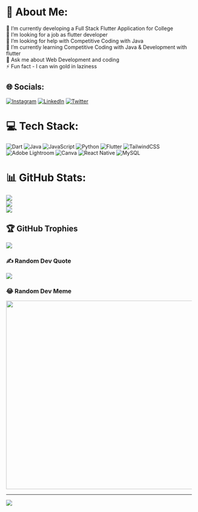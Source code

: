 # 💫 About Me:
🔭 I’m currently developing a Full Stack Flutter Application for College<br>👯 I’m looking for a job as flutter developer <br>🤝 I’m looking for help with Competitive Coding with Java<br>🌱 I’m currently learning Competitive Coding with Java &  Development with flutter<br>💬 Ask me about Web Development and coding<br>⚡ Fun fact - I can win gold in laziness


## 🌐 Socials:
[![Instagram](https://img.shields.io/badge/Instagram-%23E4405F.svg?logo=Instagram&logoColor=white)](https://instagram.com/_saksham_bajpai) [![LinkedIn](https://img.shields.io/badge/LinkedIn-%230077B5.svg?logo=linkedin&logoColor=white)](https://www.linkedin.com/in/saksham-bajpai-850041201/) [![Twitter](https://img.shields.io/badge/Twitter-%231DA1F2.svg?logo=Twitter&logoColor=white)](https://twitter.com/_saksham_bajpai) 

# 💻 Tech Stack:
![Dart](https://img.shields.io/badge/dart-%230175C2.svg?style=for-the-badge&logo=dart&logoColor=white) ![Java](https://img.shields.io/badge/java-%23ED8B00.svg?style=for-the-badge&logo=java&logoColor=white) ![JavaScript](https://img.shields.io/badge/javascript-%23323330.svg?style=for-the-badge&logo=javascript&logoColor=%23F7DF1E) ![Python](https://img.shields.io/badge/python-3670A0?style=for-the-badge&logo=python&logoColor=ffdd54) ![Flutter](https://img.shields.io/badge/Flutter-%2302569B.svg?style=for-the-badge&logo=Flutter&logoColor=white) ![TailwindCSS](https://img.shields.io/badge/tailwindcss-%2338B2AC.svg?style=for-the-badge&logo=tailwind-css&logoColor=white) ![Adobe Lightroom](https://img.shields.io/badge/Adobe%20Lightroom-31A8FF.svg?style=for-the-badge&logo=Adobe%20Lightroom&logoColor=white) ![Canva](https://img.shields.io/badge/Canva-%2300C4CC.svg?style=for-the-badge&logo=Canva&logoColor=white) ![React Native](https://img.shields.io/badge/react_native-%2320232a.svg?style=for-the-badge&logo=react&logoColor=%2361DAFB) ![MySQL](https://img.shields.io/badge/mysql-%2300f.svg?style=for-the-badge&logo=mysql&logoColor=white)
# 📊 GitHub Stats:
![](https://github-readme-stats.vercel.app/api?username=Saksham-Bajpai&theme=radical&hide_border=false&include_all_commits=true&count_private=true)<br/>
![](https://github-readme-streak-stats.herokuapp.com/?user=Saksham-Bajpai&theme=radical&hide_border=false)<br/>
![](https://github-readme-stats.vercel.app/api/top-langs/?username=Saksham-Bajpai&theme=radical&hide_border=false&include_all_commits=true&count_private=true&layout=compact)

## 🏆 GitHub Trophies
![](https://github-profile-trophy.vercel.app/?username=Saksham-Bajpai&theme=discord&no-frame=false&no-bg=true&margin-w=4)

### ✍️ Random Dev Quote
![](https://quotes-github-readme.vercel.app/api?type=horizontal&theme=radical)

### 😂 Random Dev Meme
<img src="https://random-memer.herokuapp.com/" width="512px"/>

---
[![](https://visitcount.itsvg.in/api?id=Saksham-Bajpai&icon=6&color=0)](https://visitcount.itsvg.in)

<!-- Proudly created with GPRM ( https://gprm.itsvg.in ) -->
